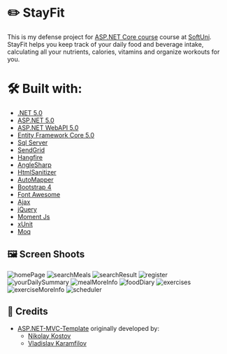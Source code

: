 # :pencil2: StayFit
This is my defense project for <a href="https://softuni.bg/trainings/3177/asp-dot-net-core-october-2020">ASP.NET Core course</a> course at [SoftUni](https://softuni.bg).
StayFit helps you keep track of your daily food and beverage intake, calculating all your nutrients, calories, vitamins and organize workouts for you.

# 🛠 Built with:
* [.NET 5.0](https://github.com/dotnet/core)
* [ASP.NET 5.0](https://github.com/dotnet/aspnetcore)
* [ASP.NET WebAPI 5.0](https://github.com/dotnet/aspnetcore)
* [Entity Framework Core 5.0](https://github.com/dotnet/efcore)
* [Sql Server](https://www.microsoft.com/en-us/sql-server/sql-server-downloads)
* [SendGrid](https://github.com/sendgrid)
* [Hangfire](https://github.com/HangfireIO/Hangfire)
* [AngleSharp](https://github.com/AngleSharp/AngleSharp)
* [HtmlSanitizer](https://github.com/mganss/HtmlSanitizer)
* [AutoMapper](https://github.com/AutoMapper/AutoMapper)
* [Bootstrap 4](https://github.com/twbs/bootstrap)
* [Font Awesome](https://fontawesome.com/)
* [Ajax](https://github.com/fdaciuk/ajax)
* [jQuery](https://github.com/jquery/jquery)
* [Moment Js](https://momentjs.com/)
* [xUnit](https://github.com/xunit/xunit)
* [Moq](https://github.com/moq/moq)

## :framed_picture: Screen Shoots
![homePage](https://user-images.githubusercontent.com/52919486/147818939-ff245331-d8ae-42ed-9827-4ef1e7626a29.png)
![searchMeals](https://user-images.githubusercontent.com/52919486/147818992-6a66df0b-92a3-4027-99da-a15f25bfc39b.png)
![searchResult](https://user-images.githubusercontent.com/52919486/147818994-82580450-4dd1-410f-8827-9ce40080ac49.png)
![register](https://user-images.githubusercontent.com/52919486/147818967-84f899fc-5862-45e4-9e2c-cc1e1617c347.png)
![yourDailySummary](https://user-images.githubusercontent.com/52919486/147819007-14af2b61-1406-43fe-8357-c48f2e1f03dc.png)
![mealMoreInfo](https://user-images.githubusercontent.com/52919486/147819039-5e850e14-7f08-4cdf-92c4-ed9cacfce2e2.png)
![foodDiary](https://user-images.githubusercontent.com/52919486/147819023-488ad253-0fbc-4a1d-8493-95300217a6ba.png)
![exercises](https://user-images.githubusercontent.com/52919486/147819060-51373306-d3d7-4f1c-bc34-6c0d6b19c920.png)
![exerciseMoreInfo](https://user-images.githubusercontent.com/52919486/147819062-138d0ec3-68bb-4ebd-9b0c-4df2659d478b.png)
![scheduler](https://user-images.githubusercontent.com/52919486/147819064-4b40c3d0-771f-4030-8eb5-6b7577caba2a.png)

## :handshake: Credits

- [ASP.NET-MVC-Template](https://github.com/NikolayIT/ASP.NET-Core-Template) originally developed by:
   * [Nikolay Kostov](https://github.com/NikolayIT)
   * [Vladislav Karamfilov](https://github.com/vladislav-karamfilov)
